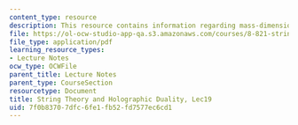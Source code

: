 ```yaml
---
content_type: resource
description: This resource contains information regarding mass-dimension relation.
file: https://ol-ocw-studio-app-qa.s3.amazonaws.com/courses/8-821-string-theory-and-holographic-duality-fall-2014/7f0b83707dfc6fe1fb52fd7577ec6cd1_MIT8_821S15_Lec19.pdf
file_type: application/pdf
learning_resource_types:
- Lecture Notes
ocw_type: OCWFile
parent_title: Lecture Notes
parent_type: CourseSection
resourcetype: Document
title: String Theory and Holographic Duality, Lec19
uid: 7f0b8370-7dfc-6fe1-fb52-fd7577ec6cd1
---
```

